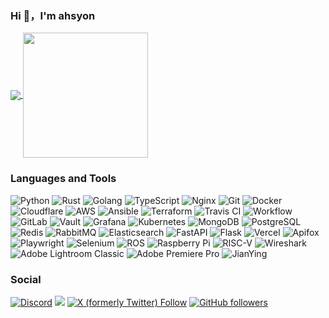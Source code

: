 ### Hi 👋，I'm ahsyon

<a href="https://github.com/ahsyon">
  <img height="" align="center" src="https://github-readme-stats.vercel.app/api?username=ahsyon" />
</a>
<a href="https://github.com/ahsyon">
  <img height="200" align="center" src="https://github-readme-stats.vercel.app/api/top-langs?username=ahsyon&layout=compact&langs_count=8&card_width=320" />
</a>

### Languages and Tools
![Python](https://img.shields.io/badge/-Python-%233776AB?style=flat-square&logo=python&logoColor=ffffff) <!-- lang-->
![Rust](https://img.shields.io/badge/-Rust-e43717?style=flat-square&logo=rust&logoColor=ffffff)
![Golang](https://img.shields.io/badge/-Golang-00ADD8?style=flat-square&logo=go&logoColor=ffffff)
![TypeScript](https://img.shields.io/badge/-TypeScript-007acc?style=flat-square&logo=typescript&logoColor=ffffff) 
![Nginx](https://img.shields.io/badge/-Nginx-%23269539?style=flat-square&logo=nginx&logoColor=ffffff) 
![Git](https://img.shields.io/badge/-Git-%23F05032?style=flat-square&logo=git&logoColor=%23ffffff)
![Docker](https://img.shields.io/badge/-Docker-%232496ED?style=flat-square&logo=docker&logoColor=ffffff)
![Cloudflare](https://img.shields.io/badge/-Cloudflare-F38020?style=flat-square&logo=cloudflare&logoColor=ffffff)
![AWS](https://img.shields.io/badge/-AWS-222e3c?style=flat-square&logo=amazon-aws&logoColor=ffffff)
![Ansible](https://img.shields.io/badge/-Ansible-%23EE0000?style=flat-square&logo=ansible&logoColor=ffffff)
![Terraform](https://img.shields.io/badge/-Terraform-%23623CE4?style=flat-square&logo=terraform&logoColor=ffffff)
![Travis CI](https://img.shields.io/badge/-Travis_CI-%23c53147?style=flat-square&logo=travisci&logoColor=ffffff)
![Workflow](https://img.shields.io/badge/-GitHub_Actions-2088FF?style=flat-square&logo=github-actions&logoColor=ffffff)
![GitLab](https://img.shields.io/badge/-GitLab-fb6d27?style=flat-square&logo=gitlab&logoColor=ffffff)
![Vault](https://img.shields.io/badge/-Vault-000000?style=flat-square&logo=vault&logoColor=ffffff)
![Grafana](https://img.shields.io/badge/-Grafana-F46800?style=flat-square&logo=grafana&logoColor=ffffff)
![Kubernetes](https://img.shields.io/badge/-Kubernetes-%23326ce5?style=flat-square&logo=kubernetes&logoColor=ffffff)
![MongoDB](https://img.shields.io/badge/-MongoDB-%2347A248?style=flat-square&logo=mongodb&logoColor=ffffff) <!-- Database-->
![PostgreSQL](https://img.shields.io/badge/-PostgreSQL-%23336791?style=flat-square&logo=postgresql&logoColor=ffffff)
![Redis](https://img.shields.io/badge/-Redis-DC382D?style=flat-square&logo=redis&logoColor=ffffff)
![RabbitMQ](https://img.shields.io/badge/-RabbitMQ-FF6600?style=flat-square&logo=rabbitmq&logoColor=ffffff)
![Elasticsearch](https://img.shields.io/badge/-Elasticsearch-005571?style=flat-square&logo=Elasticsearch&logoColor=ffffff)
![FastAPI](https://img.shields.io/badge/-FastAPI-000000?style=flat-square&logo=fastapi&logoColor=ffffff) <!-- QC-->
![Flask](https://img.shields.io/badge/-Flask-000000?style=flat-square&logo=flask&logoColor=ffffff)
![Vercel](https://img.shields.io/badge/-Vercel-%23000000?style=flat-square&logo=vercel&logoColor=ffffff)
![Apifox](https://img.shields.io/badge/-Apifox-f85052?style=flat-square&logo=apifox&logoColor=ffffff)
![Playwright](https://img.shields.io/badge/-Playwright-45ba4b?style=flat-square&logo=playwright&logoColor=ffffff)
![Selenium](https://img.shields.io/badge/-Selenium-454545?style=flat-square&logo=selenium&logoColor=ffffff)
![ROS](https://img.shields.io/badge/-ROS-22314E?style=flat-square&logo=ros&logoColor=ffffff) <!-- Others-->
![Raspberry Pi](https://img.shields.io/badge/-Raspberry_Pi-A22846?style=flat-square&logo=raspberry-pi&logoColor=ffffff)
![RISC-V](https://img.shields.io/badge/-RISC--V-283272?style=flat-square&logo=risc-v&logoColor=ffffff)
![Wireshark](https://img.shields.io/badge/-Wireshark-1679A7?style=flat-square&logo=wireshark&logoColor=ffffff)
![Adobe Lightroom Classic](https://img.shields.io/badge/-Lightroom_Classic-2585cc?style=flat-square&logo=adobe-lightroom-classic&logoColor=ffffff)
![Adobe Premiere Pro](https://img.shields.io/badge/-Premiere_Pro-5a5ab1?style=flat-square&logo=adobe-lightroom&logoColor=ffffff)
![JianYing](https://img.shields.io/badge/-JianYing_PC-000000?style=flat-square&logo=tiktok&logoColor=ffffff)

### Social

<a href = "https://discord.gg/XXXXXX"><img alt="Discord" src="https://img.shields.io/discord/XXXXXXXX?style=social&logo=discord&label=echosec"></a>
<a href = "https://t.me/+XXXXXXXXX"><img src="https://img.shields.io/static/v1?style=social&logo=telegram&label=Studio&message=chat" ></a>
<a href = "https://twitter.com/XXXX"><img alt="X (formerly Twitter) Follow" src="https://img.shields.io/twitter/follow/XXXX?link=https%3A%2F%2Ftwitter.com%2FXXXX"></a>
<a href = "https://github.com/ahsyon"><img alt="GitHub followers" src="https://img.shields.io/github/followers/ahsyon?style=social&logo=github"></a>




<!--
**ahsyon/ahsyon** is a ✨ _special_ ✨ repository because its `README.md` (this file) appears on your GitHub profile.

Here are some ideas to get you started:

- 🔭 I’m currently working on ...
- 🌱 I’m currently learning ...
- 👯 I’m looking to collaborate on ...
- 🤔 I’m looking for help with ...
- 💬 Ask me about ...
- 📫 How to reach me: ...
- 😄 Pronouns: ...
- ⚡ Fun fact: ...
-->
